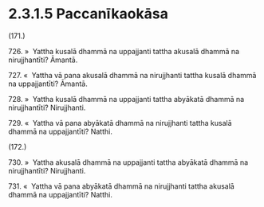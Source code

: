 

# 2.3.1.5 Paccanīkaokāsa





(171.)

726\. »  Yattha kusalā dhammā na uppajjanti tattha akusalā dhammā na nirujjhantīti? Āmantā.

727\. «  Yattha vā pana akusalā dhammā na nirujjhanti tattha kusalā dhammā na uppajjantīti? Āmantā.

728\. »  Yattha kusalā dhammā na uppajjanti tattha abyākatā dhammā na nirujjhantīti? Nirujjhanti.

729\. «  Yattha vā pana abyākatā dhammā na nirujjhanti tattha kusalā dhammā na uppajjantīti? Natthi.

(172.)

730\. »  Yattha akusalā dhammā na uppajjanti tattha abyākatā dhammā na nirujjhantīti? Nirujjhanti.

731\. «  Yattha vā pana abyākatā dhammā na nirujjhanti tattha akusalā dhammā na uppajjantīti? Natthi.



